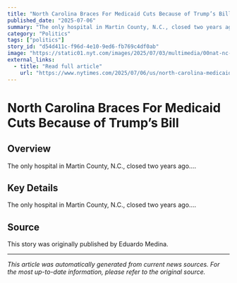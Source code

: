```yaml
---
title: "North Carolina Braces For Medicaid Cuts Because of Trump’s Bill"
published_date: "2025-07-06"
summary: "The only hospital in Martin County, N.C., closed two years ago...."
category: "Politics"
tags: ["politics"]
story_id: "d54d411c-f96d-4e10-9ed6-fb769c4df0ab"
image: "https://static01.nyt.com/images/2025/07/03/multimedia/00nat-nc-medicaid-fzlv/00nat-nc-medicaid-fzlv-facebookJumbo.jpg"
external_links:
  - title: "Read full article"
    url: "https://www.nytimes.com/2025/07/06/us/north-carolina-medicaid-cuts.html"
---
```


# North Carolina Braces For Medicaid Cuts Because of Trump’s Bill

## Overview

The only hospital in Martin County, N.C., closed two years ago....

## Key Details

The only hospital in Martin County, N.C., closed two years ago....

## Source

This story was originally published by Eduardo Medina.

---

*This article was automatically generated from current news sources. For the most up-to-date information, please refer to the original source.*
